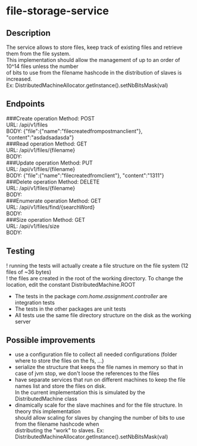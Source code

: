 # file-storage-service

## Description
The service allows to store files, keep track of existing files and retrieve them from the file system. </br>
This implementation should allow the management of up to an order of 10^14 files unless the number </br>
of bits to use from the filename hashcode in the distribution of slaves is increased. </br>
Ex: DistributedMachineAllocator.getInstance().setNbBitsMask(val)
## Endpoints
###Create operation
Method: POST</br>
URL: /api/v1/files</br>
BODY: {"file":{"name":"filecreatedfrompostmanclient"}, "content":"asdadsadasda"}</br>
###Read operation
Method: GET</br>
URL: /api/v1/files/{filename}</br>
BODY: </br>
###Update operation
Method: PUT</br>
URL: /api/v1/files/{filename}</br>
BODY: {"file":{"name":"filecreatedfromclient"}, "content":"1311"}</br>
###Delete operation
Method: DELETE</br>
URL: /api/v1/files/{filename}</br>
BODY: </br>
###Enumerate operation
Method: GET</br>
URL: /api/v1/files/find/{searchWord}</br>
BODY: </br>
###Size operation
Method: GET</br>
URL: /api/v1/files/size</br>
BODY: </br>
## Testing
! running the tests will actually create a file structure on the file system (12 files of ~36 bytes)</br>
! the files are created in the root of the working directory. To change the location, edit the constant DistributedMachine.ROOT</br>
- The tests in the package <i>com.home.assignment.controller</i> are integration tests </br>
- The tests in the other packages are unit tests</br>
- All tests use the same file directory structure on the disk as the working server
## Possible improvements
- use a configuration file to collect all needed configurations (folder where to store the files on the fs, ...)
- serialize the structure that keeps the file names in memory so that in case of jvm stop, we don't loose the references to the files
- have separate services that run on different machines to keep the file names list and store the files on disk. </br>
In the current implementation this is simulated by the DistributedMachine class
- dinamically scale for the slave machines and for the file structure. In theory this implementation </br>
should allow scaling for slaves by changing the number of bits to use from the filename hashcode when </br>
distributing the "work" to slaves. Ex: DistributedMachineAllocator.getInstance().setNbBitsMask(val)